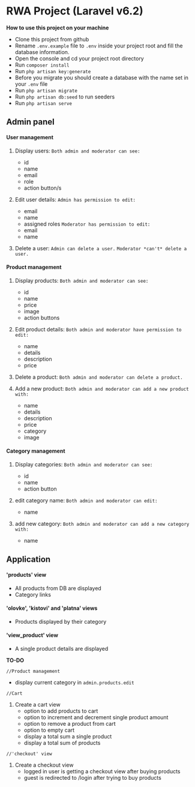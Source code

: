 # RWA Project (Laravel v6.2)

**How to use this project on your machine**

- Clone this project from github
- Rename `.env.example` file to `.env` inside your project root and fill the database information.
- Open the console and cd your project root directory
- Run `composer install`
- Run `php artisan key:generate` 
- Before you migrate you should create a database with the name set in your `.env` file
- Run `php artisan migrate`
- Run `php artisan db:seed` to run seeders
- Run `php artisan serve`

## Admin panel

#### User management

1. Display users:
  `Both admin and moderator can see:`
    - id
    - name
    - email
    - role
    - action button/s

2. Edit user details:
  `Admin has permission to edit:`
    - email
    - name
    - assigned roles
  `Moderator has permission to edit:`
    - email
    - name
3. Delete a user:
  `Admin can delete a user.`
  `Moderator *can't* delete a user.`


#### Product management

1. Display products:
  `Both admin and moderator can see:`
    - id
    - name
    - price
    - image
    - action buttons

2. Edit product details:
  `Both admin and moderator have permission to edit:`
    - name
    - details
    - description
    - price

3. Delete a product:
  `Both admin and moderator can delete a product.`

4. Add a new product:
  `Both admin and moderator can add a new product with:`
    - name
    - details
    - description
    - price
    - category
    - image

#### Category management

1. Display categories:
  `Both admin and moderator can see:`
    - id
    - name
    - action button

2. edit category name:
  `Both admin and moderator can edit:`
    - name

3. add new category:
  `Both admin and moderator can add a new category with:`
    - name

## Application

#### 'products' view

- All products from DB are displayed 
- Category links

#### 'olovke', 'kistovi' and 'platna' views

- Products displayed by their category

#### 'view_product' view

- A single product details are displayed

**TO-DO**

`//Product management`
- display current category in `admin.products.edit`

`//Cart`
1. Create a cart view
    - option to add products to cart
    - option to increment and decrement single product amount
    - option to remove a product from cart
    - option to empty cart
    - display a total sum a single product
    - display a total sum of products

`//'checkout' view`
1. Create a checkout view
    - logged in user is getting a checkout view after buying products
    - guest is redirected to /login after trying to buy products

